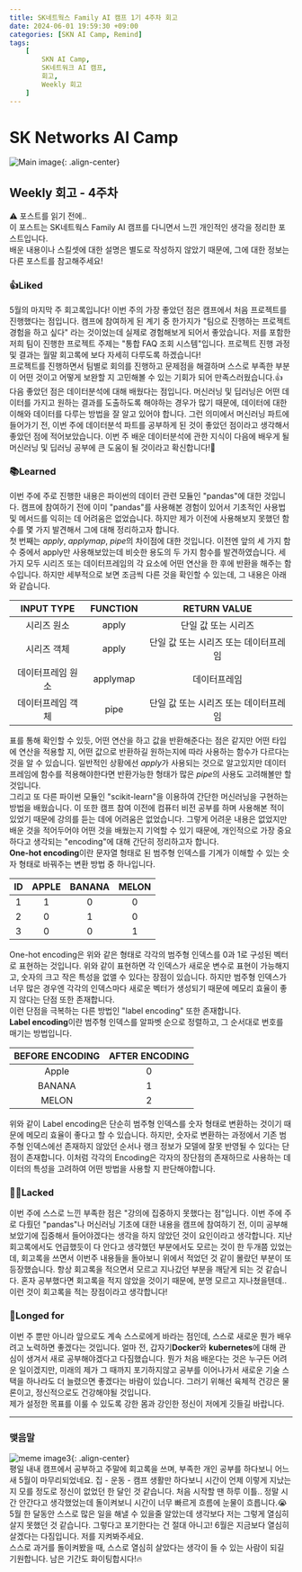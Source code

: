 ```yaml
---
title: SK네트웍스 Family AI 캠프 1기 4주차 회고
date: 2024-06-01 19:59:30 +09:00
categories: [SKN AI Camp, Remind]
tags: 
    [
        SKN AI Camp,
        SK네트워크 AI 캠프,
        회고,
        Weekly 회고
    ]
---
```


# SK Networks AI Camp
![Main image](https://github.com/Jh-jaehyuk/Jh-jaehyuk.github.io/assets/126551524/7ea63fc3-95f0-44d5-a0f0-cf431cae34f1){: .align-center}  

## Weekly 회고 - 4주차  
  
:warning: 포스트를 읽기 전에..  
이 포스트는 SK네트웍스 Family AI 캠프를 다니면서 느낀 개인적인 생각을 정리한 포스트입니다.  
배운 내용이나 스킬셋에 대한 설명은 별도로 작성하지 않았기 때문에, 그에 대한 정보는 다른 포스트를 참고해주세요!
  
  

### :thumbsup:Liked
5월의 마지막 주 회고록입니다! 이번 주의 가장 좋았던 점은 캠프에서 처음 프로젝트를 진행했다는 점입니다. 캠프에 참여하게 된 계기 중 한가지가 "팀으로 진행하는 프로젝트 경험을 하고 싶다" 라는 것이었는데 실제로 경험해보게 되어서 좋았습니다. 저를 포함한 저희 팀이 진행한 프로젝트 주제는 "통합 FAQ 조회 시스템"입니다. 프로젝트 진행 과정 및 결과는 월말 회고록에 보다 자세히 다루도록 하겠습니다!  
프로젝트를 진행하면서 팀별로 회의를 진행하고 문제점을 해결하며 스스로 부족한 부분이 어떤 것이고 어떻게 보완할 지 고민해볼 수 있는 기회가 되어 만족스러웠습니다.:+1:  
다음 좋았던 점은 데이터분석에 대해 배웠다는 점입니다. 머신러닝 및 딥러닝은 어떤 데이터를 가지고 원하는 결과를 도출하도록 해야하는 경우가 많기 때문에, 데이터에 대한 이해와 데이터를 다루는 방법을 잘 알고 있어야 합니다. 그런 의미에서 머신러닝 파트에 들어가기 전, 이번 주에 데이터분석 파트를 공부하게 된 것이 좋았던 점이라고 생각해서 좋았던 점에 적어보았습니다. 이번 주 배운 데이터분석에 관한 지식이 다음에 배우게 될 머신러닝 및 딥러닝 공부에 큰 도움이 될 것이라고 확신합니다!:notebook:  
  
### :books:Learned
이번 주에 주로 진행한 내용은 파이썬의 데이터 관련 모듈인 "pandas"에 대한 것입니다. 캠프에 참여하기 전에 이미 "pandas"를 사용해본 경험이 있어서 기초적인 사용법 및 메서드를 익히는 데 어려움은 없었습니다. 하지만 제가 이전에 사용해보지 못했던 함수를 몇 가지 발견해서 그에 대해 정리하고자 합니다.  
첫 번째는 *apply*, *applymap*, *pipe*의 차이점에 대한 것입니다. 이전엔 앞의 세 가지 함수 중에서 apply만 사용해보았는데 비슷한 용도의 두 가지 함수를 발견하였습니다. 세 가지 모두 시리즈 또는 데이터프레임의 각 요소에 어떤 연산을 한 후에 반환을 해주는 함수입니다. 하지만 세부적으로 보면 조금씩 다른 것을 확인할 수 있는데, 그 내용은 아래와 같습니다.  

| INPUT TYPE | FUNCTION | RETURN VALUE |
| :------------: | :------------: | :------------: |
| 시리즈 원소  | apply | 단일 값 또는 시리즈 |
| 시리즈 객체  | apply | 단일 값 또는 시리즈 또는 데이터프레임  |
| 데이터프레임 원소  |  applymap | 데이터프레임  |
| 데이터프레임 객체 | pipe | 단일 값 또는 시리즈 또는 데이터프레임  |
  
표를 통해 확인할 수 있듯, 어떤 연산을 하고 값을 반환해준다는 점은 같지만 어떤 타입에 연산을 적용할 지, 어떤 값으로 반환하길 원하는지에 따라 사용하는 함수가 다르다는 것을 알 수 있습니다. 일반적인 상황에선 *apply*가 사용되는 것으로 알고있지만 데이터프레임에 함수를 적용해야한다면 반환가능한 형태가 많은 *pipe*의 사용도 고려해볼만 할 것입니다.  
그리고 또 다른 파이썬 모듈인 "scikit-learn"을 이용하여 간단한 머신러닝을 구현하는 방법을 배웠습니다. 이 또한 캠프 참여 이전에 컴퓨터 비전 공부를 하며 사용해본 적이 있었기 때문에 강의를 듣는 데에 어려움은 없었습니다. 그렇게 어려운 내용은 없었지만 배운 것을 적어두어야 어떤 것을 배웠는지 기억할 수 있기 때문에, 개인적으로 가장 중요하다고 생각되는 "encoding"에 대해 간단히 정리하고자 합니다.  
**One-hot encoding**이란 문자열 형태로 된 범주형 인덱스를 기계가 이해할 수 있는 숫자 형태로 바꿔주는 변환 방법 중 하나입니다.  

| ID | APPLE | BANANA | MELON |
| :----: | :----: | :----: | :----: |
| 1 | 1 | 0 | 0 |
| 2 | 0 | 1 | 0 |
| 3 | 0 | 0 | 1 |
  
One-hot encoding은 위와 같은 형태로 각각의 범주형 인덱스를 0과 1로 구성된 벡터로 표현하는 것입니다. 위와 같이 표현하면 각 인덱스가 새로운 변수로 표현이 가능해지고, 숫자의 크고 작은 특성을 없앨 수 있다는 장점이 있습니다. 하지만 범주형 인덱스가 너무 많은 경우엔 각각의 인덱스마다 새로운 벡터가 생성되기 때문에 메모리 효율이 좋지 않다는 단점 또한 존재합니다.  
이런 단점을 극복하는 다른 방법인 "label encoding" 또한 존재합니다.  
**Label encoding**이란 범주형 인덱스를 알파벳 순으로 정렬하고, 그 순서대로 번호를 매기는 방법입니다.  

| BEFORE ENCODING | AFTER ENCODING |
| :----: | :----: |
| Apple | 0 |
| BANANA | 1 |
| MELON | 2 |
  
위와 같이 Label encoding은 단순히 범주형 인덱스를 숫자 형태로 변환하는 것이기 때문에 메모리 효율이 좋다고 할 수 있습니다. 하지만, 숫자로 변환하는 과정에서 기존 범주형 인덱스에선 존재하지 않았던 순서나 랭크 정보가 모델에 잘못 반영될 수 있다는 단점이 존재합니다. 이처럼 각각의 Encoding은 각자의 장단점의 존재하므로 사용하는 데이터의 특성을 고려하여 어떤 방법을 사용할 지 판단해야합니다.
  
### :face_with_spiral_eyes:Lacked
이번 주에 스스로 느낀 부족한 점은 "강의에 집중하지 못했다는 점"입니다. 이번 주에 주로 다뤘던 "pandas"나 머신러닝 기초에 대한 내용을 캠프에 참여하기 전, 이미 공부해보았기에 집중해서 들어야겠다는 생각을 하지 않았던 것이 요인이라고 생각합니다. 지난 회고록에서도 언급했듯이 다 안다고 생각했던 부분에서도 모르는 것이 한 두개쯤 있었는데, 회고록을 쓰면서 이번주 내용들을 돌아보니 위에서 적었던 것 같이 몰랐던 부분이 또 등장했습니다. 항상 회고록을 적으면서 모르고 지나갔던 부분을 깨닫게 되는 것 같습니다. 혼자 공부했다면 회고록을 적지 않았을 것이기 때문에, 분명 모르고 지나쳤을텐데.. 이런 것이 회고록을 적는 장점이라고 생각합니다!
  
### :thought_balloon:Longed for
이번 주 뿐만 아니라 앞으로도 계속 스스로에게 바라는 점인데, 스스로 새로운 뭔가 배우려고 노력하면 좋겠다는 것입니다. 얼마 전, 갑자기**Docker**와 **kubernetes**에 대해 관심이 생겨서 새로 공부해야겠다고 다짐했습니다. 뭔가 처음 배운다는 것은 누구든 어려운 일이겠지만, 미래의 제가 그 때까지 포기하지않고 공부를 이어나가서 새로운 기술 스택을 하나라도 더 늘렸으면 좋겠다는 바람이 있습니다. 그러기 위해선 육체적 건강은 물론이고, 정신적으로도 건강해야될 것입니다.  
제가 설정한 목표를 이룰 수 있도록 강한 몸과 강인한 정신이 저에게 깃들길 바랍니다.
  
- - -
### 맺음말
![meme image3](https://github.com/Jh-jaehyuk/Jh-jaehyuk.github.io/assets/126551524/e2a679ab-ee8a-4882-8985-47292f8883ff){: .align-center}  
평일 내내 캠프에서 공부하고 주말에 회고록을 쓰며, 부족한 개인 공부를 하다보니 어느 새 5월이 마무리되었네요. 집 - 운동 - 캠프 생활만 하다보니 시간이 언제 이렇게 지났는지 모를 정도로 정신이 없었던 한 달인 것 같습니다. 처음 시작할 땐 하루 이틀.. 정말 시간 안간다고 생각했었는데 돌이켜보니 시간이 너무 빠르게 흐름에 눈물이 흐릅니다.:sob:  
5월 한 달동안 스스로 많은 일을 해낼 수 있을줄 알았는데 생각보다 저는 그렇게 열심히 살지 못했던 것 같습니다. 그렇다고 포기한다는 건 절대 아니고! 6월은 지금보다 열심히 살겠다는 다짐입니다. 저를 지켜봐주세요.  
스스로 과거를 돌이켜봤을 때, 스스로 열심히 살았다는 생각이 들 수 있는 사람이 되길 기원합니다. 남은 기간도 화이팅합시다!:fire: